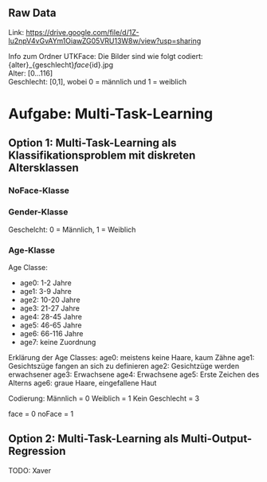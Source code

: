 ## Raw Data
Link: https://drive.google.com/file/d/1Z-lu2npV4vGvAYm1OiawZG05VRU13W8w/view?usp=sharing

Info zum Ordner UTKFace: Die Bilder sind wie folgt codiert: <br>
{alter}_{geschlecht}_face_{id}.jpg <br>
Alter: [0...116]<br>
Geschlecht: [0,1], wobei 0 = männlich und 1 = weiblich <br>

# Aufgabe: Multi-Task-Learning
## Option 1: Multi-Task-Learning als Klassifikationsproblem mit diskreten Altersklassen

### NoFace-Klasse

### Gender-Klasse
Geschelcht:  0 = Männlich, 1 = Weiblich

### Age-Klasse
Age Classe:
- age0: 1-2 Jahre
- age1: 3-9 Jahre
- age2: 10-20 Jahre
- age3: 21-27 Jahre
- age4: 28-45 Jahre
- age5: 46-65 Jahre
- age6: 66-116 Jahre
- age7: keine Zuordnung

Erklärung der Age Classes:
age0: meistens keine Haare, kaum Zähne
age1: Gesichtszüge fangen an sich zu definieren
age2: Gesichtzüge werden erwachsener
age3: Erwachsene
age4: Erwachsene
age5: Erste Zeichen des Alterns
age6: graue Haare, eingefallene Haut

Codierung:
Männlich = 0
Weiblich = 1
Kein Geschlecht = 3

face = 0
noFace = 1


## Option 2: Multi-Task-Learning als Multi-Output-Regression
TODO: Xaver

